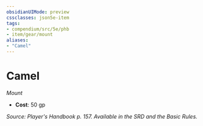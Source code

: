 ```yaml
---
obsidianUIMode: preview
cssclasses: json5e-item
tags:
- compendium/src/5e/phb
- item/gear/mount
aliases: 
- "Camel"
---
```

# Camel
*Mount*  

- **Cost**: 50 gp

*Source: Player's Handbook p. 157. Available in the SRD and the Basic Rules.*